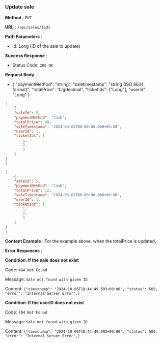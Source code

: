 ### Update sale
**Method** : `PUT`

**URL** : `/api/sales/{id}`

**Path Parameters** :

- id: Long (ID of the sale to update)

**Success Response** :

- Status Code: `200 OK`

**Request Body** : 

- {
  "paymentMethod": "string", 
  "saletimestamp": "string (ISO 8601 format)", 
  "totalPrice": "bigdecimal", 
  "ticketIds": ["Long"], 
  "userId": "Long" 
}

```json
[
    {
    "saleId": 5,
    "paymentMethod": "Cash",
    "totalPrice": 99,
    "saleTimestamp": "2024-03-01T08:00:00.000+00:00",
    "userId": 1,
    "ticketIds": [
        1,
        2,
        3
    ]
}
]
```


```json
[
    {
    "saleId": 5,
    "paymentMethod": "Cash",
    "totalPrice": 12,
    "saleTimestamp": "2024-03-01T08:00:00.000+00:00",
    "userId": 1,
    "ticketIds": [
        1,
        2,
        3
    ]
}
]
```

**Content Example** : For the example above, when the totalPrice is updated.

**Error Responses** :

__Condition: If the sale does not exist__

Code: ```404 Not Found``` 

Message: ```Sale not found with given ID```

Content: ```{"timestamp": "2024-10-06T18:44:49.593+00:00",
    "status": 500,
    "error": "Internal Server Error",}```

__Condition: If the userID does not exist__

Code: ```404 Not Found``` 

Message: ```Sale not found with given ID```

Content: ```{"timestamp": "2024-10-06T18:44:49.593+00:00",
    "status": 500,
    "error": "Internal Server Error",}```

